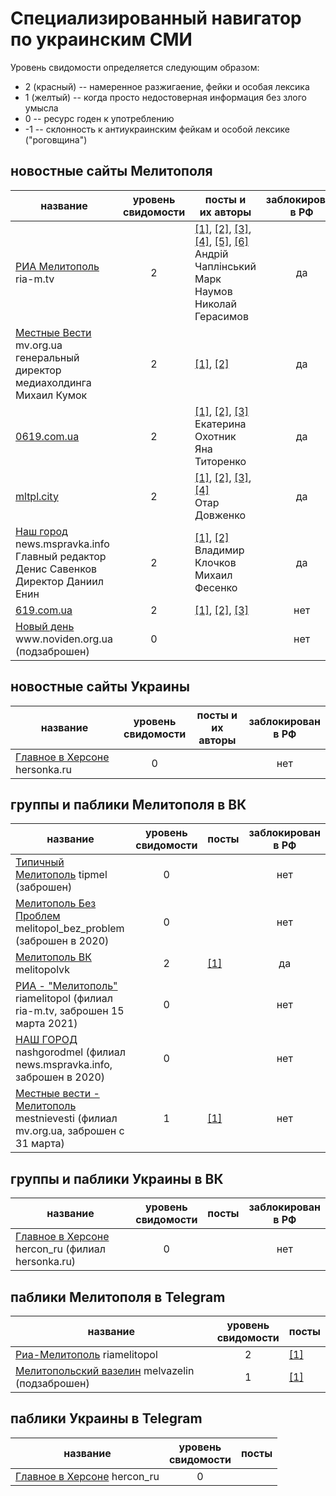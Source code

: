 # Специализированный навигатор по украинским СМИ

Уровень свидомости определяется следующим образом:
* 2 (красный) -- намеренное разжигаение, фейки и особая лексика
* 1 (желтый) -- когда просто недостоверная информация без злого умысла
* 0 -- ресурс годен к употреблению
* -1 -- склонность к антиукраинским фейкам и особой лексике ("роговщина")

## новостные сайты Мелитополя
| название | уровень<br>свидомости | посты и<br>их авторы | заблокирован<br>в РФ |
| -------- | :-------------------: | -------------------- | :------------------: |
[РИА Мелитополь](https://ria-m.tv) r<area>ia-m.tv | 2 | [[1]](https://ria-m.tv/news/279415/cherez_melitopol_okkupantyi_vezut_v_avtobusah_lyudey_na_postanovochnyiy_miting.html), [[2]](https://ria-m.tv/news/280175/zamerz_na_smert_okkupantyi_prikovali_tsepyu_svoego_granatometchika_chtobyi_tot_ne_sbejal.html), [[3]](https://ria-m.tv/news/280151/voennyim_rf_uzakonili_maroderstvo_na_okkupirovannyih_territoriyah.html), [[4]](https://ria-m.tv/news/280194/jiteley_melitopolya_priglashayut_na_miting_v_podderjku_mera_ivana_fedorova.html), [[5]](https://ria-m.tv/news/280190/gaulyaytera_melitopolya_galinu_danilchenko_trollit_vsya_ukraina_(foto).html), [[6]](https://ria-m.tv/news/280178/chechentsyi_v_melitopole_uje_razdayut_payku_na_ploschadi_(video).html)<br>Андрій Чаплінський<br>Марк Наумов<br>Николай Герасимов | да
[Местные Вести](https://mv.org.ua) m<area>v.org.ua<br>генеральный директор медиахолдинга Михаил Кумок | 2 | [[1]](https://www.mv.org.ua/news/264242-stalo_izvestno_imja_avtora_legendarnoi_frazy_kotoryi_ukazal_russkomu_korablyu_napravlenie.html), [[2]](https://www.mv.org.ua/news/264254-rashisty_pytayut_sotrudnikov_zaporozhskoi_aes_-_galushenko.html) | да
[0619.com.ua](https://0619.com.ua) | 2 | [[1]](https://www.0619.com.ua/news/3386685/mirni-meskanci-rf-zaklikaut-svoih-soldativ-vbivati-ta-katuvati-ukrainskih-ditej-audio), [[2]](https://www.0619.com.ua/news/3398708/bojoviki-dnr-pogrozuut-stratiti-zahisnikiv-mariupola), [[3]](https://www.0619.com.ua/news/3398600/cerez-problemi-z-zabezpecennam-rosijski-okupanti-znovu-pocali-isti-sobak)<br>Екатерина Охотник<br>Яна Титоренко | да
[mltpl.city](https://mltpl.city) | 2 | [[1]](https://mltpl.city/articles/197280/yak-chitati-novini-pid-chas-vijni), [[2]](https://mltpl.city/articles/195173/u-melitopolskomu-kraeznavchomu-muzei-vshanuvali-geroiv-nebesnoi-sotni), [[3]](https://mltpl.city/articles/206817/yak-rusifikuyut-melitopol-zbirayut-osobisti-dani-ta-obicyayut-vidati-rosijski-pasporti), [[4]](https://mltpl.city/articles/211681/prokuratura-rozsliduye-vikradennya-rosiyanami-skifskogo-zolota-z-melitopolya)<br>Отар Довженко | да
[Наш город](https://news.mspravka.info) n<area>ews.mspravka.info<br>Главный редактор Денис Савенков<br>Директор Даниил Енин | 2 | [[1]](https://news.mspravka.info/na-mirnom-mitinge-rossijskie-voennye-ranili-melitopolca/), [[2]](https://news.mspravka.info/vorog-hvilja-za-hvileju-atakuie-nash-informacijnij-prostir-riznomanitnimi-fejkami/)<br>Владимир Клочков<br>Михаил Фесенко | да
[619.com.ua](https://619.com.ua) | 2 | [[1]](https://619.com.ua/node/9296), [[2]](https://619.com.ua/node/9300), [[3]](https://619.com.ua/node/9301) | нет
[Новый день](https://www.noviden.org.ua) w<area>ww.noviden.org.ua (подзаброшен) | 0 |  | нет

## новостные сайты Украины
| название | уровень<br>свидомости | посты и<br>их авторы | заблокирован<br>в РФ |
| -------- | :-------------------: | -------------------- | :------------------: |
[Главное в Херсоне](https://hersonka.ru) h<area>ersonka.ru | 0 |  | нет

## группы и паблики Мелитополя в ВК
| название | уровень<br>свидомости | посты | заблокирован<br>в РФ |
| -------- | :-------------------: | ----- | :------------------: |
[Типичный Мелитополь](https://vk.com/tipmel) tipmel (заброшен) | 0 |  | нет
[Мелитополь Без Проблем](https://vk.com/melitopol_bez_problem) melitopol_bez_problem (заброшен в 2020) | 0 |  | нет
[Мелитополь ВК](https://vk.com/melitopolvk) melitopolvk | 2 | [[1]](https://vk.com/wall-3996929_60036) | да
[РИА - "Мелитополь"](https://vk.com/riamelitopol) riamelitopol (филиал ria-m.tv, заброшен 15 марта 2021) | 0 |  | нет
[НАШ ГОРОД](https://vk.com/nashgorodmel) nashgorodmel (филиал news.mspravka.info, заброшен в 2020) | 0 |  | нет
[Местные вести - Мелитополь](https://vk.com/mestnievesti) mestnievesti (филиал mv.org.ua, заброшен с 31 марта) | 1 | [[1]](https://vk.com/wall-39731762_12893) | нет

## группы и паблики Украины в ВК
| название | уровень<br>свидомости | посты | заблокирован<br>в РФ |
| -------- | :-------------------: | ----- | :------------------: |
[Главное в Херсоне](https://vk.com/hercon_ru) hercon_ru (филиал hersonka.ru) | 0 |  | нет

## паблики Мелитополя в Telegram
| название | уровень<br>свидомости | посты |
| -------- | :-------------------: | ----- |
[Риа-Мелитополь](https://t.me/riamelitopol) riamelitopol | 2 | [[1]](60568)
[Мелитопольский вазелин](https://t.me/melvazelin) melvazelin (подзаброшен) | 1 | [[1]](208)

## паблики Украины в Telegram
| название | уровень<br>свидомости | посты |
| -------- | :-------------------: | ----- |
[Главное в Херсоне](https://t.me/hercon_ru) hercon_ru | 0 | 
